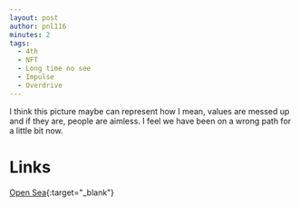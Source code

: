 ```yaml
---
layout: post
author: pnl116
minutes: 2
tags:
  - 4th
  - NFT
  - Long time no see
  - Impulse
  - Overdrive
---
```


I think this picture maybe can represent how I mean,
values are messed up and if they are, people are aimless.
I feel we have been on a wrong path for a little bit now.

# Links

[Open Sea](https://bit.ly/3xlsJ7I){:target="_blank"}

<!-- [Twitter](https://twitter.com/pnl116/status/1462497334760198146){:target="_blank"}

[Instagram](https://www.instagram.com/p/CWjIJc2jBUo/){:target="_blank"} -->
